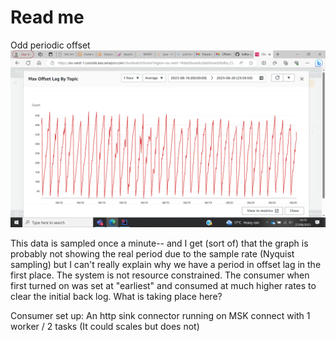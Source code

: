 # Read me
Odd periodic offset
![Offset-graph](image.png)

This data is sampled once a minute-- and I get (sort of) that the graph is probably not showing the real period due to the sample rate (Nyquist sampling) but I can't really explain why we have a period in offset lag in the first place. The system is not resource constrained. The consumer when first turned on was set at "earliest" and consumed at much higher rates to clear the initial back log. What is taking place here?

Consumer set up:
An http sink connector running on MSK connect with 1 worker / 2 tasks (It could scales but does not)

